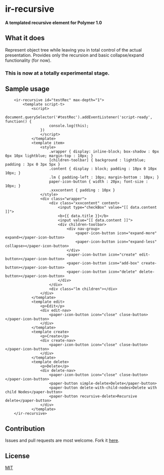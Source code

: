 # ir-recursive

**A templated recursive element for Polymer 1.0**

## What it does
Represent object tree while leaving you in total control of the actual presentation. 
Provides only the recursion and basic collapse/expand functionality (for now).

### This is now at a totally experimental stage.

## Sample usage

		<ir-recursive id="testRec" max-depth="1">
			<template script-t>
				<script>
					document.querySelector('#testRec').addEventListener('script-ready', function() { 
						console.log(this);
					})
					</script>
				</template>
				<template item>
					<style>
						.wrapper { display: inline-block; box-shadow : 0px 0px 10px lightblue; margin-top : 10px; }
						[children-toolbar] { background : lightblue; padding : 3px 0 3px 5px }
						.content { display : block; padding : 10px 0 10px 10px; }
						.lm { padding-left : 10px; margin-bottom : 10px; }
						paper-icon-button { width : 20px; font-size : 10px; }
						.xxxcontent { padding : 10px }
					</style>
					<div class="wrapper">
						<div class="xxxcontent" content>
							<input type="checkBox" value="[[ data.content ]]">
							<b>{{ data.title }}</b>
							<input value="[[ data.content ]]">
							<div children-toolbar>
								<div nav-group>
									<paper-icon-button icon="expand-more" expand></paper-icon-button>
									<paper-icon-button icon="expand-less" collapse></paper-icon-button>
								</div>
								<paper-icon-button icon="create" edit-button></paper-icon-button>
								<paper-icon-button icon="add-box" create-button></paper-icon-button>
								<paper-icon-button icon="delete" delete-button></paper-icon-button>
							</div>
						</div>
						<div class="lm children"></div>
					</div>
				</template>
				<template edit>
					<p>Edit</p>
					<div edit-nav>
						<paper-icon-button icon="close" close-button></paper-icon-button>
					</div>
				</template>
				<template create>
					<p>Create</p>
					<div create-nav>
						<paper-icon-button icon="close" close-button></paper-icon-button>
					</div>
				</template>
				<template delete>
					<p>Delete</p>
					<div delete-nav>
						<paper-icon-button icon="close" close-button></paper-icon-button>
						<paper-button simple-delete>Delete</paper-button>
						<paper-button delete-with-child-nodes>Delete with child Nodes</paper-button>
						<paper-button recursive-delete>Recursive delete</paper-button>
					</div>
				</template>
		</ir-recursive>

## Contribution
Issues and pull requests are most welcome. Fork it [here](https://github.com/IgorRubinovich/ir-textarea).

## License
[MIT](http://opensource.org/licenses/MIT) 

